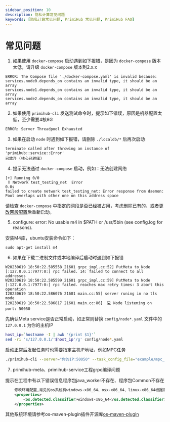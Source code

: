 ```yaml
---
sidebar_position: 10
description: 隐私计算常见问题
keywords: [隐私计算常见问题, PrimiHub 常见问题, PrimiHub FAQ]
---
```


# 常见问题

1. 如果使用 `docker-compose` 启动遇到如下报错，是因为 `docker-compose` 版本太低，请升级 `docker-compose` 版本到2.x.x
```shell
ERROR: The Compose file './docker-compose.yaml' is invalid because:
services.node0.depends_on contains an invalid type, it should be an array
services.node1.depends_on contains an invalid type, it should be an array
services.node2.depends_on contains an invalid type, it should be an array
```

2. 如果使用 `primihub-cli` 发送测试命令时，提示如下错误，原因是机器配置太低，至少需要4核8G
```shell
ERROR: Server Threadpool Exhausted
```

3. 如果在启动 `node` 时遇到如下报错，请删除 `./localdb/*` 后再次启动
```shell
terminate called after throwing an instance of 'primihub::service::Error'
已放弃 (核心已转储)
```

4. 提示无法通过 `docker-compose` 启动，例如：无法创建网络
```shell
[+] Running 0/0
 ⠿ Network test_testing_net  Error                                                                                                    0.0s
failed to create network test_testing_net: Error response from daemon: Pool overlaps with other one on this address space
```

请检查 `docker-compose` 中指定的网段是否已经被占用，考虑删除已有的，或者更[改网段配置](https://docs.docker.com/compose/networking/)后重新启动。

5. configure: error: No usable m4 in $PATH or /usr/5bin (see config.log for reasons).

安装M4库，ubuntu安装命令如下：
```
sudo apt-get install m4
```
6. 如果在下载二进制文件或本地编译后启动时遇到如下报错
```
W20230619 18:50:22.585558 21601 grpc_impl.cc:52] PutMeta to Node [:127.0.0.1:7977:0:] rpc failed. 14: failed to connect to all addresses
W20230619 18:50:22.585599 21601 grpc_impl.cc:59] PutMeta to Node [:127.0.0.1:7977:0:] rpc failed. reaches max retry times: 3 abort this operation
I20230619 18:50:22.586076 21601 main.cc:55] server runing in no tls mode
I20230619 18:50:22.586817 21601 main.cc:86]  💻 Node listening on port: 50050
```
先确认Meta service是否正常启动，如正常则替换 `config/node*.yaml` 文件中的 `127.0.0.1` 为你的主机IP
```bash
host_ip=`hostname -I | awk '{print $1}'`
sed -ri 's/127.0.0.1/'$host_ip'/g' config/node*.yaml
```
启动正常后发起任务时也需要指定主机IP地址，例如MPC任务
```bash
./primihub-cli --server="你的IP:50050" --task_config_file="example/mpc_lr_task_conf.json"
```

7. primihub-meta、primihub-service工程grpc编译问题

提示在工程中有以下错误信息程序包java_worker不存在、程序包Common不存在
```xml
    修改环境配置,常见的os系统有windows-x86_64、osx-x86_64、linux-x86_64根据系统更换下面的value即可
    <properties>
        <os.detected.classifier>windows-x86_64</os.detected.classifier>
    </properties>
```
其他系统环境请参考os-maven-plugin插件开源库[os-maven-plugin](https://github.com/trustin/os-maven-plugin)
